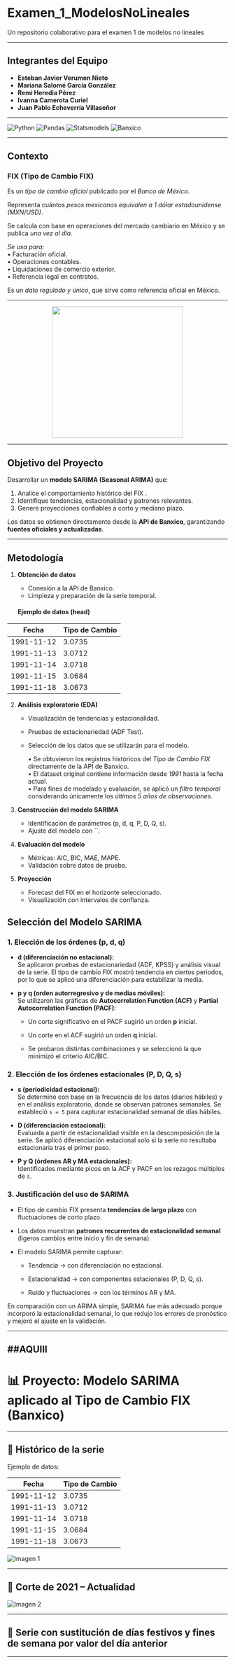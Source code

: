 # Examen_1_ModelosNoLineales
Un repositorio colaborativo para el examen 1 de modelos no lineales 

---
## Integrantes del Equipo

- **Esteban Javier Verumen Nieto**  
- **Mariana Salomé García González**  
- **Remi Heredia Pérez**  
- **Ivanna Camerota Curiel**  
- **Juan Pablo Echeverría Villaseñor**

---

![Python](https://img.shields.io/badge/Python-3.10+-blue.svg?logo=python&logoColor=white)
![Pandas](https://img.shields.io/badge/Pandas-Data%20Analysis-yellow.svg?logo=pandas&logoColor=white)
![Statsmodels](https://img.shields.io/badge/Statsmodels-SARIMA-green.svg?logo=statsmodels&logoColor=white)
![Banxico](https://img.shields.io/badge/Data-Banxico-orange.svg?logo=google-scholar&logoColor=white)

---

##  Contexto

###  FIX (Tipo de Cambio FIX)

 Es un *tipo de cambio oficial* publicado por el *Banco de México*.  

 Representa cuántos *pesos mexicanos equivalen a 1 dólar estadounidense (MXN/USD)*.  

 Se calcula con base en operaciones del mercado cambiario en México y se publica *una vez al día*.  

 *Se usa para:*  
•⁠  ⁠Facturación oficial.  
•⁠  ⁠Operaciones contables.  
•⁠  ⁠Liquidaciones de comercio exterior.  
•⁠  ⁠Referencia legal en contratos.  

 Es un *dato regulado y único*, que sirve como referencia oficial en México.  

---

<p align="center">
  <img src="https://monitorfinanciero.com.mx/wp-content/uploads/2024/07/Captura-de-pantalla-2024-07-11-a-las-3.41.37%E2%80%AFp.m.png" alt="" width=300/>
</p>


---


##  Objetivo del Proyecto

Desarrollar un **modelo SARIMA (Seasonal ARIMA)** que:  
1. Analice el comportamiento histórico del FIX .  
2. Identifique tendencias, estacionalidad y patrones relevantes.  
3. Genere proyecciones confiables a corto y mediano plazo.  

Los datos se obtienen directamente desde la **API de Banxico**, garantizando **fuentes oficiales y actualizadas**.

---

##  Metodología
1. **Obtención de datos**  
   - Conexión a la API de Banxico.  
   - Limpieza y preparación de la serie temporal.
  
    #### Ejemplo de datos (head)

| Fecha       | Tipo de Cambio |
|-------------|----------------|
|    1991-11-12    | 3.0735         |
|    1991-11-13    | 3.0712         |
|    1991-11-14    | 3.0718         |
|    1991-11-15    | 3.0684         |
|    1991-11-18    | 3.0673         |

2. **Análisis exploratorio (EDA)**  
   - Visualización de tendencias y estacionalidad.  
   - Pruebas de estacionariedad (ADF Test).
   - Selección de los datos que se utilizarán para el modelo.
     
        •⁠  ⁠Se obtuvieron los registros históricos del *Tipo de Cambio FIX* directamente de la API de Banxico.  
        •⁠  ⁠El dataset original contiene información desde *1991* hasta la fecha actual.  
        •⁠  ⁠Para fines de modelado y evaluación, se aplicó un *filtro temporal* considerando únicamente los *últimos 5 años de observaciones*.

3. **Construcción del modelo SARIMA**  
   - Identificación de parámetros (p, d, q, P, D, Q, s).  
   - Ajuste del modelo con ``.  

4. **Evaluación del modelo**  
   - Métricas: AIC, BIC, MAE, MAPE.  
   - Validación sobre datos de prueba.  

5. **Proyección**  
   - Forecast del FIX en el horizonte seleccionado.  
   - Visualización con intervalos de confianza.
  
## Selección del Modelo SARIMA

### 1. Elección de los órdenes (p, d, q)

-   **d (diferenciación no estacional):**  
    Se aplicaron pruebas de estacionariedad (ADF, KPSS) y análisis visual de la serie. El tipo de cambio FIX mostró tendencia en ciertos periodos, por lo que se aplicó una diferenciación para estabilizar la media.
    
-   **p y q (orden autorregresivo y de medias móviles):**  
    Se utilizaron las gráficas de **Autocorrelation Function (ACF)** y **Partial Autocorrelation Function (PACF)**:
    
    -   Un corte significativo en el PACF sugirió un orden **p** inicial.
        
    -   Un corte en el ACF sugirió un orden **q** inicial.
        
    -   Se probaron distintas combinaciones y se seleccionó la que minimizó el criterio AIC/BIC.
        

### 2. Elección de los órdenes estacionales (P, D, Q, s)

-   **s (periodicidad estacional):**  
    Se determinó con base en la frecuencia de los datos (diarios hábiles) y en el análisis exploratorio, donde se observan patrones semanales. Se estableció `s = 5` para capturar estacionalidad semanal de días hábiles.
    
-   **D (diferenciación estacional):**  
    Evaluada a partir de estacionalidad visible en la descomposición de la serie. Se aplicó diferenciación estacional solo si la serie no resultaba estacionaria tras el primer paso.
    
-   **P y Q (órdenes AR y MA estacionales):**  
    Identificados mediante picos en la ACF y PACF en los rezagos múltiplos de `s`.
    

### 3. Justificación del uso de SARIMA

-   El tipo de cambio FIX presenta **tendencias de largo plazo** con fluctuaciones de corto plazo.
    
-   Los datos muestran **patrones recurrentes de estacionalidad semanal** (ligeros cambios entre inicio y fin de semana).
    
-   El modelo SARIMA permite capturar:
    
    -   Tendencia → con diferenciación no estacional.
        
    -   Estacionalidad → con componentes estacionales (P, D, Q, s).
        
    -   Ruido y fluctuaciones → con los términos AR y MA.
        

En comparación con un ARIMA simple, SARIMA fue más adecuado porque incorporó la estacionalidad semanal, lo que redujo los errores de pronóstico y mejoró el ajuste en la validación.

---
##AQUIII
---

# 📊 Proyecto: Modelo SARIMA aplicado al Tipo de Cambio FIX (Banxico)

---

## 📌 Histórico de la serie

Ejemplo de datos:

| Fecha       | Tipo de Cambio |
|-------------|----------------|
| 1991-11-12  | 3.0735         |
| 1991-11-13  | 3.0712         |
| 1991-11-14  | 3.0718         |
| 1991-11-15  | 3.0684         |
| 1991-11-18  | 3.0673         |

![Imagen 1](html_files/Imagen%201.png)

---

## 📌 Corte de 2021 – Actualidad

![Imagen 2](html_files/Imagen%202.png)

---

## 📌 Serie con sustitución de días festivos y fines de semana por valor del día anterior

****

